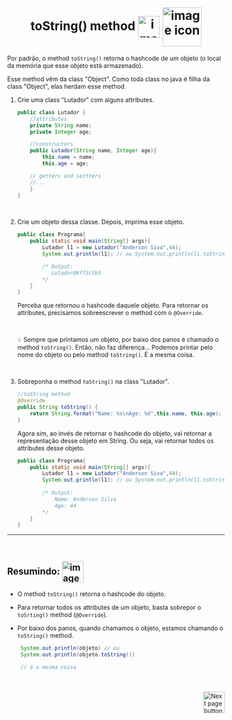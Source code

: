 <h1 align="center">
    toString() method
    <img src="https://cdn-icons-png.flaticon.com/512/4384/4384901.png" alt="imagem" width="50px" align="center">
    <img src="https://cdn-icons-png.flaticon.com/512/3531/3531806.png" alt="image icon" width="90px" align="center">
</h1>

Por padrão, o method `toString()` retorna o hashcode de um objeto (o local da memória que esse objeto está armazenado).

Esse method vêm da class "Object". Como toda class no java é filha da class "Object", elas herdam esse method.

1. Crie uma class "Lutador" com alguns attributes.

    ```java
    public class Lutador {
        //attributes
        private String name;
        private Integer age;

        //constructors
        public Lutador(String name, Integer age){
            this.name = name;
            this.age = age;

        // getters and settters
        //...
        }
    }
    ```

<br>

2. Crie um objeto dessa classe. Depois, imprima esse objeto.
   
    ```java
    public class Programa{
        public static void main(String[] args){
            Lutador l1 = new Lutador("Anderson Siva",44);
            System.out.println(l1); // ou System.out.println(l1.toString()); 
    
            /* Output:
               Lutador@6ff3c5b5
            */
        }
    }
    ```
    Perceba que retornou o hashcode daquele objeto. Para retornar os attributes, precisamos sobreescrever o method com o `@Override`.

    <br>

    💡 Sempre que printamos um objeto, por baixo dos panos é chamado o method `toString()`. Então, não faz diferença... Podemos printar pelo nome do objeto ou pelo method `toString()`. É a mesma coisa.

<br>

3. Sobreponha o method `toString()` na class "Lutador". 

    ```java
    //toString method
    @Override
    public String toString() {
        return String.format("Name: %s\nAge: %d",this.name, this.age);
    }
    ```

    Agora sim, ao invés de retornar o hashcode do objeto, vai retornar a representação desse objeto em String. Ou seja, vai retornar todos os attributes desse objeto.

    ```java
    public class Programa{
        public static void main(String[] args){
            Lutador l1 = new Lutador("Anderson Siva",44);
            System.out.println(l1); // ou System.out.println(l1.toString()); 
            
            /* Output:
                Name: Anderson Silva
                Age: 44
            */
        }
    }
    ```
<hr>
<br>

## Resumindo: <img src="https://cdn-icons-png.flaticon.com/512/201/201652.png" alt="imagem" width="50px" align="center">

- O method `toString()` retorna o hashcode do objeto.
- Para retornar todos os attributes de um objeto, basta sobrepor o `toSrting()` method (`@Override`).
- Por baixo dos panos, quando chamamos o objeto, estamos chamando o `toString()` method.
  
   ```java
    System.out.println(objeto) // ou
    System.out.println(objeto.toString())

    // é a mesma coisa
    ```

<br>
<br>

<!-- Next Page Button -->
<a href="https://github.com/lGabrielDev/02.java/blob/main/Estudo/23.exceptions/0.introducao/introducao.md">
    <img src="https://cdn-icons-png.flaticon.com/512/8175/8175884.png" alt="Next page button" width="50px" align="right">
</a>
